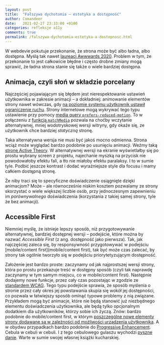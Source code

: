 ```yaml
---
layout: post
title:  "Fałszywa dychotomia – estetyka a dostępność"
author: Comandeer
date:   2021-02-27 23:33:00 +0100
categories: refleksje a11y
comments: true
permalink: /falszywa-dychotomia-estetyka-a-dostepnosc.html
---
```


W webdevie pokutuje przekonanie, że strona może być albo ładna, albo dostępna. Myślą tak nawet [laureaci Awwwards 2020](https://twitter.com/ericwbailey/status/1351243179060768778). Problem w tym, że przekonanie to jest całkowicie błędne i często drobne zmiany mogą sprawić, że ładna strona stanie się także o wiele bardziej dostępna.

## Animacja, czyli słoń w składzie porcelany

Najczęściej pojawiającym się błędem jest nierespektowanie ustawień użytkownika w zakresie animacji – a dokładniej: animowanie elementów strony nawet wówczas, gdy [na poziomie systemu użytkownik ustawił ograniczenie ruchu](https://support.apple.com/pl-pl/guide/mac-help/mchlc03f57a1/mac). Strony internetowe mogą wykrywać tego typu ustawienie przy pomocy [media query `prefers-reduced-motion`](https://developer.mozilla.org/en-US/docs/Web/CSS/@media/prefers-reduced-motion). To w połączeniu z [funkcją `matchMedia`](https://developer.mozilla.org/en-US/docs/Web/API/Window/matchMedia) pozwala na choćby wczytanie alternatywnej, mniej wodotryskowej wersji witryny, gdy okaże się, ze użytkownik chce bardziej _statyczną_ stronę.

Taka alternatywna wersja nie musi być jakoś mocno odmienna. Strona wciąż może wyglądać bardzo podobnie po usunięciu animacji. Weźmy taką [stronę Active Theory](https://activetheory.net/). W alternatywnej wersji na ekranie wyświetlałby się po prostu wybrany screen z projektu, najechanie myszką na przycisk nie powodowałoby efektu fali, a tło nie miałoby efektu paralaksy. I to w sumie tyle. Podbić jeszcze kontrast i dodać wyraźniejsze style dla focusu i mamy całkiem dostępną stronę.

Że niby traci się to specyficzne doświadczenie osiągnięte dzięki animacjom? Może – ale równocześnie niskim kosztem pozwalamy ze strony skorzystać o wiele większej liczbie osób, przy jednoczesnym zapewnieniu im _porównywalnego_ doświadczenia (korzystania z takiej samej strony, tyle że bez animacji).

## Accessible First

Niemniej myślę, że istnieje lepszy sposób, niż przygotowywanie alternatywnej, bardziej dostępnej wersji – podejście, które można by nazwać <i lang="en">Accessible First</i> (z ang. dostępność jako pierwsza). Tak, jak najczęściej zaleca się, by responsywność przygotowywać w podejściu [mobile/content first](mobile/content first), tak być może czas zalecać, by strony tak ogólnie tworzyło się w podejściu priorytetyzującym dostępność.

Założenie jest bardzo proste: zaczynamy od jak najprostszej wersji strony, która po prostu przekazuje treść w dostępny sposób (czyli tak naprawdę zaczynamy w tym samym miejscu, co w mobile/content first). Następnie dodajemy nowe funkcje, przez cały czas pozostając w zgodzie ze [standardem WCAG](https://w3c.github.io/wcag/guidelines/22/). Tego typu podejście sprawia, że sposób myślenia o stronie przez cały okres jej powstawania skupia się wokół jej dostępności, co pozwala w łatwiejszy sposób ominąć typowe problemy z nią związane. Przykładem mogą być animacje, które nie będą stanowić już niezbędnego elementu doświadczenia użytkownika, ale będą tylko opcjonalnym dodatkiem dla użytkowników, którzy sobie ich życzą. Znów: bardzo podobnie do mobile/content first, w którym [poszczególne nowe elementy strony dodawane są w zależności od możliwości urządzenia użytkownika](https://www.webkrytyk.pl/2019/01/31/kurs-web-developer-od-podstaw-w-15-dni-od-samuraja-programowania/#dzien-13). A w obydwu przypadkach bardzo podobnie do [Progressive Enhancement](https://www.aaron-gustafson.com/notebook/insert-clickbait-headline-about-progressive-enhancement-here/). Cebula w cebuli w cebuli. I z tego cebulowego gulaszu wychodzi [pyszne danie](https://responsibleweb.app/). Warte w sumie swojej własnej książki kucharskiej.
